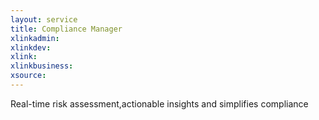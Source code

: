```yaml
---
layout: service
title: Compliance Manager
xlinkadmin: 
xlinkdev: 
xlink: 
xlinkbusiness: 
xsource: 
---
```

Real-time risk assessment,actionable insights and simplifies compliance
